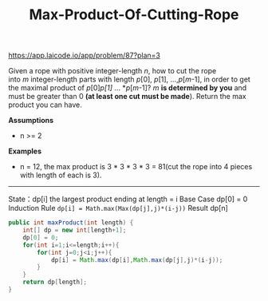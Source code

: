 ﻿---
layout: default
title: Max-Product-Of-Cutting-Rope
narrow: true
---
https://app.laicode.io/app/problem/87?plan=3

Given a rope with positive integer-length _n_, how to cut the rope into _m_ integer-length parts with length _p_[0], _p_[1], ...,_p_[_m_-1], in order to get the maximal product of _p_[0]*_p_[1]* ... *_p_[_m_-1]? _m_ **is determined by you** and must be greater than 0 **(at least one cut must be made**). Return the max product you can have.

**Assumptions**

- n >= 2

**Examples**

- n = 12, the max product is 3 * 3 * 3 * 3 = 81(cut the rope into 4 pieces with length of each is 3).
***
State：dp[i] the largest product ending at length = i
Base Case dp[0] = 0 
Induction Rule `dp[i] = Math.max(Max(dp[j],j)*(i-j))`
Result dp[n]

```java
public int maxProduct(int length) {  
    int[] dp = new int[length+1];  
    dp[0] = 0;  
    for(int i=1;i<=length;i++){  
        for(int j=0;j<i;j++){  
            dp[i] = Math.max(dp[i],Math.max(dp[j],j)*(i-j));  
        }  
    }  
    return dp[length];  
}
```

